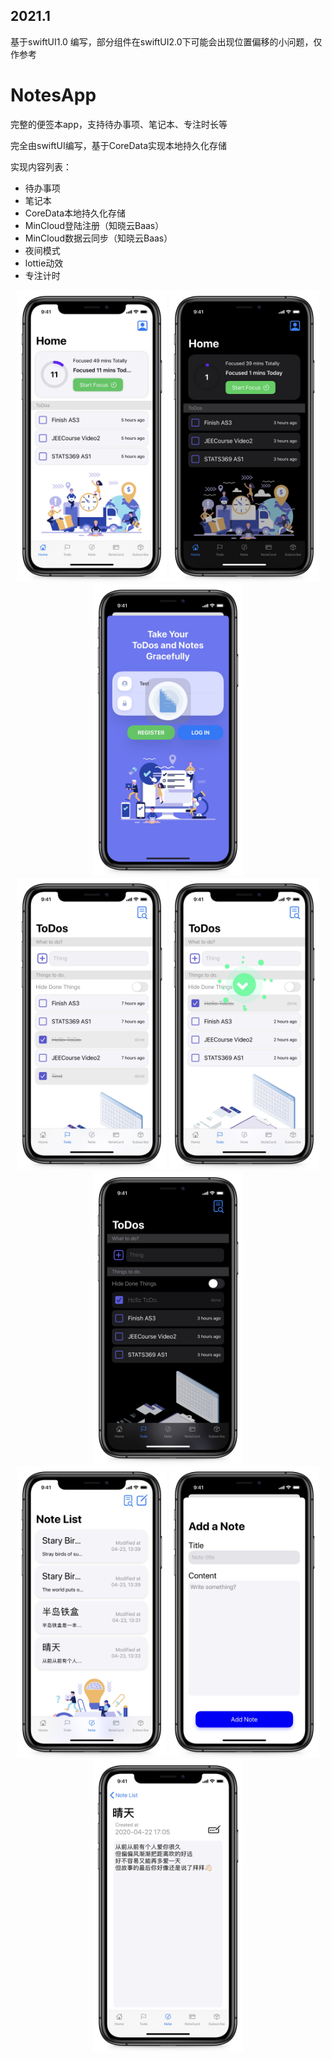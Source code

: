 ## 2021.1
基于swiftUI1.0 编写，部分组件在swiftUI2.0下可能会出现位置偏移的小问题，仅作参考

# NotesApp
完整的便签本app，支持待办事项、笔记本、专注时长等

完全由swiftUI编写，基于CoreData实现本地持久化存储

实现内容列表：

* 待办事项
* 笔记本
* CoreData本地持久化存储
* MinCloud登陆注册（知晓云Baas）
* MinCloud数据云同步（知晓云Baas）
* 夜间模式
* lottie动效
* 专注计时

<div align=center>
<img src="https://github.com/dyeeee/NotesApp/blob/master/showPics/BA9D268CD0E878BF5790F646B301DB97.JPG" width="240"/>
<img src="https://github.com/dyeeee/NotesApp/blob/master/showPics/69A4895D8F226B3086C5FB5FB35451DA.JPG" width="240"/>
<img src="https://github.com/dyeeee/NotesApp/blob/master/showPics/EDB36F7F0AA33E667D8EE9B1A22D9702.JPG" width="240"/>
</div>

<div align=center>
<img src="https://github.com/dyeeee/NotesApp/blob/master/showPics/A17817B53082F53ED584960716FE6053.JPG" width="240"/>
<img src="https://github.com/dyeeee/NotesApp/blob/master/showPics/4CBCB616F4FE4E2B11071F0708E01276.JPG" width="240"/>
<img src="https://github.com/dyeeee/NotesApp/blob/master/showPics/826E72E45F928DED4157610E79C75039.JPG" width="240"/>
</div>

<div align=center>
<img src="https://github.com/dyeeee/NotesApp/blob/master/showPics/06BCD721F20815F9EC543A270617D2CD.JPG" width="240"/>
<img src="https://github.com/dyeeee/NotesApp/blob/master/showPics/5B625FD91844FFFD8B3EE9EC65ECDFA9.JPG" width="240"/>
<img src="https://github.com/dyeeee/NotesApp/blob/master/showPics/B601B5A0BA233CAC8161F48E986102EE.JPG" width="240"/>
</div>

